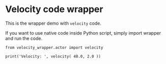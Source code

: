 Velocity code wrapper
===

This is the wrapper demo with `velocity` code.

If you want to use native code inside Python script, simply import wrapper and run the code.

    from velocity_wrapper.actor import velocity

    print('Velocity: ', velocity( 40.0, 2.0 ))

